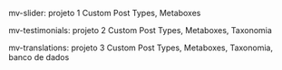 mv-slider: projeto 1
Custom Post Types, Metaboxes

mv-testimonials: projeto 2
Custom Post Types, Metaboxes, Taxonomia

mv-translations: projeto 3
Custom Post Types, Metaboxes, Taxonomia, banco de dados
